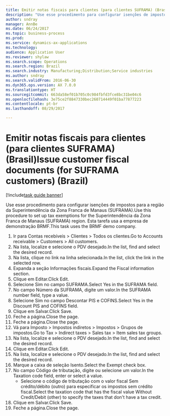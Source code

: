 ```yaml
--- 
title: Emitir notas fiscais para clientes (para clientes SUFRAMA) (Brasil)
description: "Use esse procedimento para configurar isenções de impostos para a região da Superintendência da Zona Franca de Manaus (SUFRAMA)."
author: sndray
manager: AnnBe
ms.date: 06/24/2017
ms.topic: business-process
ms.prod: 
ms.service: dynamics-ax-applications
ms.technology: 
audience: Application User
ms.reviewer: shylaw
ms.search.scope: Operations
ms.search.region: Brazil
ms.search.industry: Manufacturing;Distribution;Service industries
ms.author: sndray
ms.search.validFrom: 2016-06-30
ms.dyn365.ops.version: AX 7.0.0
ms.translationtype: HT
ms.sourcegitcommit: 663da58ef01b705c0c984fbfd3fce8bc31be04c6
ms.openlocfilehash: 3e75ce2f8847330bec260714449f01ba77877223
ms.contentlocale: pt-br
ms.lasthandoff: 08/29/2017

---
```

# <a name="issue-customer-fiscal-documents-for-suframa-customers-brazil"></a><span data-ttu-id="ba34f-103">Emitir notas fiscais para clientes (para clientes SUFRAMA) (Brasil)</span><span class="sxs-lookup"><span data-stu-id="ba34f-103">Issue customer fiscal documents (for SUFRAMA customers) (Brazil)</span></span>

[!include[task guide banner](../../includes/task-guide-banner.md)]

<span data-ttu-id="ba34f-104">Use esse procedimento para configurar isenções de impostos para a região da Superintendência da Zona Franca de Manaus (SUFRAMA).</span><span class="sxs-lookup"><span data-stu-id="ba34f-104">Use this procedure to set up tax exemptions for the Superintendência da Zona Franca de Manaus (SUFRAMA) region.</span></span> <span data-ttu-id="ba34f-105">Esta tarefa usa a empresa de demonstração BRMF.</span><span class="sxs-lookup"><span data-stu-id="ba34f-105">This task uses the BRMF demo company.</span></span>

1. <span data-ttu-id="ba34f-106">Ir para Contas recebíveis > Clientes > Todos os clientes.</span><span class="sxs-lookup"><span data-stu-id="ba34f-106">Go to Accounts receivable > Customers > All customers.</span></span>
2. <span data-ttu-id="ba34f-107">Na lista, localize e selecione o PDV desejado.</span><span class="sxs-lookup"><span data-stu-id="ba34f-107">In the list, find and select the desired record.</span></span>
3. <span data-ttu-id="ba34f-108">Na lista, clique no link na linha selecionada.</span><span class="sxs-lookup"><span data-stu-id="ba34f-108">In the list, click the link in the selected row.</span></span>
4. <span data-ttu-id="ba34f-109">Expanda a seção Informações fiscais.</span><span class="sxs-lookup"><span data-stu-id="ba34f-109">Expand the Fiscal information section.</span></span>
5. <span data-ttu-id="ba34f-110">Clique em Editar.</span><span class="sxs-lookup"><span data-stu-id="ba34f-110">Click Edit.</span></span>
6. <span data-ttu-id="ba34f-111">Selecione Sim no campo SUFRAMA.</span><span class="sxs-lookup"><span data-stu-id="ba34f-111">Select Yes in the SUFRAMA field.</span></span>
7. <span data-ttu-id="ba34f-112">No campo Número da SUFRAMA, digite um valor.</span><span class="sxs-lookup"><span data-stu-id="ba34f-112">In the SUFRAMA number field, type a value.</span></span>
8. <span data-ttu-id="ba34f-113">Selecione Sim no campo Descontar PIS e COFINS.</span><span class="sxs-lookup"><span data-stu-id="ba34f-113">Select Yes in the Discount PIS and COFINS field.</span></span>
9. <span data-ttu-id="ba34f-114">Clique em Salvar.</span><span class="sxs-lookup"><span data-stu-id="ba34f-114">Click Save.</span></span>
10. <span data-ttu-id="ba34f-115">Feche a página.</span><span class="sxs-lookup"><span data-stu-id="ba34f-115">Close the page.</span></span>
11. <span data-ttu-id="ba34f-116">Feche a página.</span><span class="sxs-lookup"><span data-stu-id="ba34f-116">Close the page.</span></span>
12. <span data-ttu-id="ba34f-117">Vá para Imposto > Impostos indiretos > Impostos > Grupos de impostos.</span><span class="sxs-lookup"><span data-stu-id="ba34f-117">Go to Tax > Indirect taxes > Sales tax > Item sales tax groups.</span></span>
13. <span data-ttu-id="ba34f-118">Na lista, localize e selecione o PDV desejado.</span><span class="sxs-lookup"><span data-stu-id="ba34f-118">In the list, find and select the desired record.</span></span>
14. <span data-ttu-id="ba34f-119">Clique em Editar.</span><span class="sxs-lookup"><span data-stu-id="ba34f-119">Click Edit.</span></span>
15. <span data-ttu-id="ba34f-120">Na lista, localize e selecione o PDV desejado.</span><span class="sxs-lookup"><span data-stu-id="ba34f-120">In the list, find and select the desired record.</span></span>
16. <span data-ttu-id="ba34f-121">Marque a caixa de seleção Isento.</span><span class="sxs-lookup"><span data-stu-id="ba34f-121">Select the Exempt check box.</span></span>
17. <span data-ttu-id="ba34f-122">No campo Código de tributação, digite ou selecione um valor.</span><span class="sxs-lookup"><span data-stu-id="ba34f-122">In the Taxation code field, enter or select a value.</span></span>
    * <span data-ttu-id="ba34f-123">Selecione o código de tributação com o valor fiscal Sem crédito/débito (outro) para especificar os impostos sem crédito fiscal.</span><span class="sxs-lookup"><span data-stu-id="ba34f-123">Select the taxation code that has the fiscal value Without Credit/Debit (other) to specify the taxes that don't have a tax credit.</span></span>  
18. <span data-ttu-id="ba34f-124">Clique em Salvar.</span><span class="sxs-lookup"><span data-stu-id="ba34f-124">Click Save.</span></span>
19. <span data-ttu-id="ba34f-125">Feche a página.</span><span class="sxs-lookup"><span data-stu-id="ba34f-125">Close the page.</span></span>


